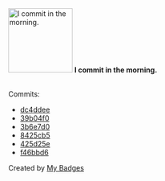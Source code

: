 <img src="https://my-badges.github.io/my-badges/morning-commits.png" alt="I commit in the morning." title="I commit in the morning." width="128">
<strong>I commit in the morning.</strong>
<br><br>

Commits:

- <a href="https://github.com/HorebZ/HorebZ/commit/dc4ddee38b3ea9a5fd9fec571e7361c2bb5e0703">dc4ddee</a>
- <a href="https://github.com/HorebZ/HorebZ/commit/39b04f0934d160fcc8074623e98968070a943bfa">39b04f0</a>
- <a href="https://github.com/HorebZ/HorebZ/commit/3b6e7d0b9a847468753526c40b8f64127a90c1b4">3b6e7d0</a>
- <a href="https://github.com/HorebZ/HorebZ/commit/8425cb5feafd997dceb3571059bd406d641ea941">8425cb5</a>
- <a href="https://github.com/HorebZ/HorebZ/commit/425d25e5ee0a1d4e94af25352fc9652d255702fc">425d25e</a>
- <a href="https://github.com/HorebZ/HorebZ/commit/f46bbd6374fe64b276c0f95723fffa51b2ddd47d">f46bbd6</a>


Created by <a href="https://github.com/my-badges/my-badges">My Badges</a>